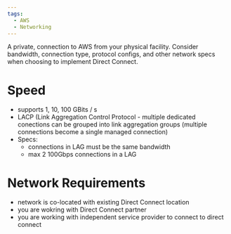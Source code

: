 ```yaml
---
tags:
  - AWS
  - Networking
---
```

A private, connection to AWS from your physical facility. Consider bandwidth, connection type, protocol configs, and other network specs when choosing to implement Direct Connect.

# Speed

- supports 1, 10, 100 GBits / s
- LACP (Link Aggregation Control Protocol - multiple dedicated conections can be grouped into link aggregation groups (multiple connections become a single managed connection)
- Specs:
    - connections in LAG must be the same bandwidth
    - max 2 100Gbps connections in a LAG

# Network Requirements

- network is co-located with existing Direct Connect location
- you are wokring with Direct Connect partner
- you are working with independent service provider to connect to direct connect